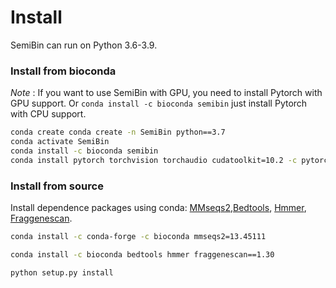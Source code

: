 # Install

SemiBin can run on Python 3.6-3.9.

### Install from bioconda ###

_Note_ : If you want to use SemiBin with GPU, you need to install Pytorch with GPU support. Or `conda install -c bioconda semibin` just install Pytorch with CPU support.

```bash
conda create conda create -n SemiBin python==3.7
conda activate SemiBin
conda install -c bioconda semibin
conda install pytorch torchvision torchaudio cudatoolkit=10.2 -c pytorch-lts
```

### Install from source ###

Install dependence packages using conda: [MMseqs2](https://github.com/soedinglab/MMseqs2),[Bedtools](http://bedtools.readthedocs.org/]), [Hmmer](http://hmmer.org/),  [Fraggenescan](https://sourceforge.net/projects/fraggenescan/).

```bash
conda install -c conda-forge -c bioconda mmseqs2=13.45111
```
```bash
conda install -c bioconda bedtools hmmer fraggenescan==1.30
```

```bash
python setup.py install
```

